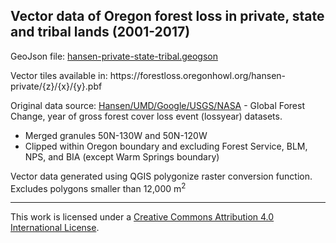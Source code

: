## Vector data of Oregon forest loss in private, state and tribal lands (2001-2017)

GeoJson file: [hansen-private-state-tribal.geogson](https://github.com/jimmyangel/forestloss-private-state-tribal/raw/master/hansen-private-state-tribal.geojson)

Vector tiles available in: https://<i></i>forestloss.oregonhowl.org/hansen-private/{z}/{x}/{y}.pbf

Original data source: [Hansen/UMD/Google/USGS/NASA](https://earthenginepartners.appspot.com/science-2013-global-forest/download_v1.5.html) - Global Forest Change, year of gross forest cover loss event (lossyear) datasets.

* Merged granules 50N-130W and 50N-120W
* Clipped within Oregon boundary and excluding Forest Service, BLM, NPS, and BIA (except Warm Springs boundary)

Vector data generated using QGIS polygonize raster conversion function. Excludes polygons smaller than 12,000 m<sup>2</sup>

---
This work is licensed under a [Creative Commons Attribution 4.0 International License](https://creativecommons.org/licenses/by/4.0/).
